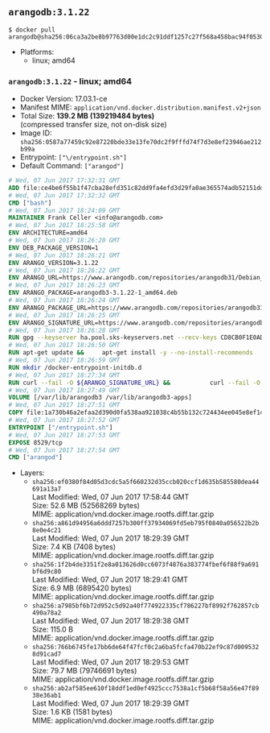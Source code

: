 ## `arangodb:3.1.22`

```console
$ docker pull arangodb@sha256:06ca3a2be8b97763d00e1dc2c91ddf1257c27f568a458bac94f05304f58ea06f
```

-	Platforms:
	-	linux; amd64

### `arangodb:3.1.22` - linux; amd64

-	Docker Version: 17.03.1-ce
-	Manifest MIME: `application/vnd.docker.distribution.manifest.v2+json`
-	Total Size: **139.2 MB (139219484 bytes)**  
	(compressed transfer size, not on-disk size)
-	Image ID: `sha256:0587a77459c92e87220bde33e13fe70dc2f9fffd74f7d3e8ef23946ae212b99a`
-	Entrypoint: `["\/entrypoint.sh"]`
-	Default Command: `["arangod"]`

```dockerfile
# Wed, 07 Jun 2017 17:32:31 GMT
ADD file:ce4be6f55b1f47cba28efd351c82dd9fa4efd3d29fa0ae365574adb52151dda1 in / 
# Wed, 07 Jun 2017 17:32:32 GMT
CMD ["bash"]
# Wed, 07 Jun 2017 18:24:09 GMT
MAINTAINER Frank Celler <info@arangodb.com>
# Wed, 07 Jun 2017 18:25:58 GMT
ENV ARCHITECTURE=amd64
# Wed, 07 Jun 2017 18:26:20 GMT
ENV DEB_PACKAGE_VERSION=1
# Wed, 07 Jun 2017 18:26:21 GMT
ENV ARANGO_VERSION=3.1.22
# Wed, 07 Jun 2017 18:26:22 GMT
ENV ARANGO_URL=https://www.arangodb.com/repositories/arangodb31/Debian_8.0
# Wed, 07 Jun 2017 18:26:23 GMT
ENV ARANGO_PACKAGE=arangodb3-3.1.22-1_amd64.deb
# Wed, 07 Jun 2017 18:26:24 GMT
ENV ARANGO_PACKAGE_URL=https://www.arangodb.com/repositories/arangodb31/Debian_8.0/amd64/arangodb3-3.1.22-1_amd64.deb
# Wed, 07 Jun 2017 18:26:25 GMT
ENV ARANGO_SIGNATURE_URL=https://www.arangodb.com/repositories/arangodb31/Debian_8.0/amd64/arangodb3-3.1.22-1_amd64.deb.asc
# Wed, 07 Jun 2017 18:26:28 GMT
RUN gpg --keyserver ha.pool.sks-keyservers.net --recv-keys CD8CB0F1E0AD5B52E93F41E7EA93F5E56E751E9B
# Wed, 07 Jun 2017 18:26:50 GMT
RUN apt-get update &&     apt-get install -y --no-install-recommends         libjemalloc1 	libsnappy1         ca-certificates         pwgen         curl     &&     rm -rf /var/lib/apt/lists/*
# Wed, 07 Jun 2017 18:26:59 GMT
RUN mkdir /docker-entrypoint-initdb.d
# Wed, 07 Jun 2017 18:27:34 GMT
RUN curl --fail -O ${ARANGO_SIGNATURE_URL} &&           curl --fail -O ${ARANGO_PACKAGE_URL} &&             gpg --verify ${ARANGO_PACKAGE}.asc &&     (echo arangodb3 arangodb3/password password test | debconf-set-selections) &&     (echo arangodb3 arangodb3/password_again password test | debconf-set-selections) &&     DEBIAN_FRONTEND="noninteractive" dpkg -i ${ARANGO_PACKAGE} &&     rm -rf /var/lib/arangodb3/* &&     sed -ri         -e 's!127\.0\.0\.1!0.0.0.0!g'         -e 's!^(file\s*=).*!\1 -!'         -e 's!^#\s*uid\s*=.*!uid = arangodb!'         -e 's!^#\s*gid\s*=.*!gid = arangodb!'         /etc/arangodb3/arangod.conf     &&     rm -f ${ARANGO_PACKAGE}*
# Wed, 07 Jun 2017 18:27:49 GMT
VOLUME [/var/lib/arangodb3 /var/lib/arangodb3-apps]
# Wed, 07 Jun 2017 18:27:51 GMT
COPY file:1a730b46a2efaa2d390d0fa538aa921038c4b55b132c724434ee045e8ef14ed3 in /entrypoint.sh 
# Wed, 07 Jun 2017 18:27:52 GMT
ENTRYPOINT ["/entrypoint.sh"]
# Wed, 07 Jun 2017 18:27:53 GMT
EXPOSE 8529/tcp
# Wed, 07 Jun 2017 18:27:54 GMT
CMD ["arangod"]
```

-	Layers:
	-	`sha256:ef0380f84d05d3cdc5a5f660232d35ccb020ccf1d635b585580dea44691a13a7`  
		Last Modified: Wed, 07 Jun 2017 17:58:44 GMT  
		Size: 52.6 MB (52568269 bytes)  
		MIME: application/vnd.docker.image.rootfs.diff.tar.gzip
	-	`sha256:a861d94956a6ddd7257b300ff37934069fd5eb795f0840a056522b2b8e0e4c21`  
		Last Modified: Wed, 07 Jun 2017 18:29:39 GMT  
		Size: 7.4 KB (7408 bytes)  
		MIME: application/vnd.docker.image.rootfs.diff.tar.gzip
	-	`sha256:1f2b4de3351f2e8a013626d0cc6073f4876a383774fbef6f88f9a691bf6d9c80`  
		Last Modified: Wed, 07 Jun 2017 18:29:41 GMT  
		Size: 6.9 MB (6895420 bytes)  
		MIME: application/vnd.docker.image.rootfs.diff.tar.gzip
	-	`sha256:a7985bf6b72d952c5d92a40f774922335cf786227bf8992f762857cb490a78a2`  
		Last Modified: Wed, 07 Jun 2017 18:29:38 GMT  
		Size: 115.0 B  
		MIME: application/vnd.docker.image.rootfs.diff.tar.gzip
	-	`sha256:766b6745fe17bb6de64f47fcf0c2a6ba5fcfa470b22ef9c87d0095328d91cad7`  
		Last Modified: Wed, 07 Jun 2017 18:29:53 GMT  
		Size: 79.7 MB (79746691 bytes)  
		MIME: application/vnd.docker.image.rootfs.diff.tar.gzip
	-	`sha256:ab2af585ee610f18ddf1ed0ef4925ccc7538a1cf5b68f58a56e47f8938e36ab1`  
		Last Modified: Wed, 07 Jun 2017 18:29:39 GMT  
		Size: 1.6 KB (1581 bytes)  
		MIME: application/vnd.docker.image.rootfs.diff.tar.gzip
